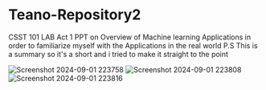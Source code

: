 # Teano-Repository2 
CSST 101
LAB Act 1
PPT on Overview of Machine learning Applications in order to familiarize myself with the Applications in the real world
P.S This is a summary so it's a short and i tried to make it straight to the point 

![Screenshot 2024-09-01 223758](https://github.com/user-attachments/assets/aba78d1d-c27f-43f9-bf1a-239bcaa74c25)
![Screenshot 2024-09-01 223808](https://github.com/user-attachments/assets/4735c8b4-3c9f-4b1d-8cad-80935702ae64)
![Screenshot 2024-09-01 223816](https://github.com/user-attachments/assets/288a5014-9191-43cb-84bc-63bb9c400eb9)

